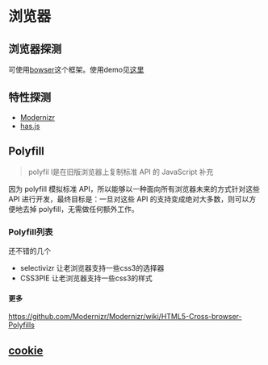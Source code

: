 # 浏览器

## 浏览器探测
可使用[bowser](https://github.com/ded/bowser)这个框架。使用demo见[这里](http://htmlpreview.github.io/?https://github.com/iamjoel/front-end-resource/blob/master/learn/browser/browser-detect.html)

## 特性探测
* [Modernizr](https://github.com/Modernizr/Modernizr)
* [has.js](https://github.com/phiggins42/has.js/)

## Polyfill
> polyfil
l是在旧版浏览器上复制标准 API 的 JavaScript 补充    

因为 polyfill 模拟标准 API，所以能够以一种面向所有浏览器未来的方式针对这些 API 进行开发，最终目标是：一旦对这些 API 的支持变成绝对大多数，则可以方便地去掉 polyfill，无需做任何额外工作。

### Polyfill列表
还不错的几个
* selectivizr 让老浏览器支持一些css3的选择器
* CSS3PIE 让老浏览器支持一些css3的样式

#### 更多
https://github.com/Modernizr/Modernizr/wiki/HTML5-Cross-browser-Polyfills

## [cookie](cookie.md)